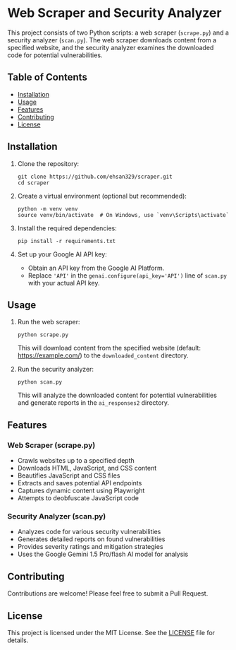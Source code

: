 # Web Scraper and Security Analyzer

This project consists of two Python scripts: a web scraper (`scrape.py`) and a security analyzer (`scan.py`). The web scraper downloads content from a specified website, and the security analyzer examines the downloaded code for potential vulnerabilities.

## Table of Contents

- [Installation](#installation)
- [Usage](#usage)
- [Features](#features)
- [Contributing](#contributing)
- [License](#license)

## Installation

1. Clone the repository:
   ```
   git clone https://github.com/ehsan329/scraper.git
   cd scraper
   ```

2. Create a virtual environment (optional but recommended):
   ```
   python -m venv venv
   source venv/bin/activate  # On Windows, use `venv\Scripts\activate`
   ```

3. Install the required dependencies:
   ```
   pip install -r requirements.txt
   ```

4. Set up your Google AI API key:
   - Obtain an API key from the Google AI Platform.
   - Replace `'API'` in the `genai.configure(api_key='API')` line of `scan.py` with your actual API key.

## Usage

1. Run the web scraper:
   ```
   python scrape.py
   ```
   This will download content from the specified website (default: https://example.com/) to the `downloaded_content` directory.

2. Run the security analyzer:
   ```
   python scan.py
   ```
   This will analyze the downloaded content for potential vulnerabilities and generate reports in the `ai_responses2` directory.

## Features

### Web Scraper (scrape.py)
- Crawls websites up to a specified depth
- Downloads HTML, JavaScript, and CSS content
- Beautifies JavaScript and CSS files
- Extracts and saves potential API endpoints
- Captures dynamic content using Playwright
- Attempts to deobfuscate JavaScript code

### Security Analyzer (scan.py)
- Analyzes code for various security vulnerabilities
- Generates detailed reports on found vulnerabilities
- Provides severity ratings and mitigation strategies
- Uses the Google Gemini 1.5 Pro/flash AI model for analysis

## Contributing

Contributions are welcome! Please feel free to submit a Pull Request.

## License

This project is licensed under the MIT License. See the [LICENSE](LICENSE) file for details.
